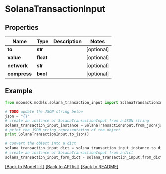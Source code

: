# SolanaTransactionInput


## Properties

Name | Type | Description | Notes
------------ | ------------- | ------------- | -------------
**to** | **str** |  | [optional] 
**value** | **float** |  | [optional] 
**network** | **str** |  | [optional] 
**compress** | **bool** |  | [optional] 

## Example

```python
from moonsdk.models.solana_transaction_input import SolanaTransactionInput

# TODO update the JSON string below
json = "{}"
# create an instance of SolanaTransactionInput from a JSON string
solana_transaction_input_instance = SolanaTransactionInput.from_json(json)
# print the JSON string representation of the object
print SolanaTransactionInput.to_json()

# convert the object into a dict
solana_transaction_input_dict = solana_transaction_input_instance.to_dict()
# create an instance of SolanaTransactionInput from a dict
solana_transaction_input_form_dict = solana_transaction_input.from_dict(solana_transaction_input_dict)
```
[[Back to Model list]](../README.md#documentation-for-models) [[Back to API list]](../README.md#documentation-for-api-endpoints) [[Back to README]](../README.md)


